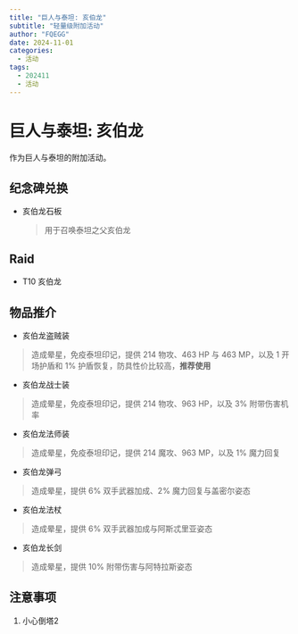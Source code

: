 ```yaml
---
title: "巨人与泰坦: 亥伯龙"
subtitle: "轻量级附加活动"
author: "FQEGG"
date: 2024-11-01
categories:
  - 活动
tags:
  - 202411
  - 活动
---
```


# 巨人与泰坦: 亥伯龙

作为巨人与泰坦的附加活动。

## 纪念碑兑换

- 亥伯龙石板
  > 用于召唤泰坦之父亥伯龙

## Raid

- T10 亥伯龙

## 物品推介

- 亥伯龙盗贼装
> 造成晕星，免疫泰坦印记，提供 214 物攻、463 HP 与 463 MP，以及 1 开场护盾和 1% 护盾恢复，防具性价比较高，**推荐使用**

- 亥伯龙战士装
> 造成晕星，免疫泰坦印记，提供 214 物攻、963 HP，以及 3% 附带伤害机率

- 亥伯龙法师装
> 造成晕星，免疫泰坦印记，提供 214 魔攻、963 MP，以及 1% 魔力回复

- 亥伯龙弹弓
> 造成晕星，提供 6% 双手武器加成、2% 魔力回复与盖密尔姿态

- 亥伯龙法杖
> 造成晕星，提供 6% 双手武器加成与阿斯忒里亚姿态

- 亥伯龙长剑
> 造成晕星，提供 10% 附带伤害与阿特拉斯姿态


## 注意事项

1. 小心倒塔2